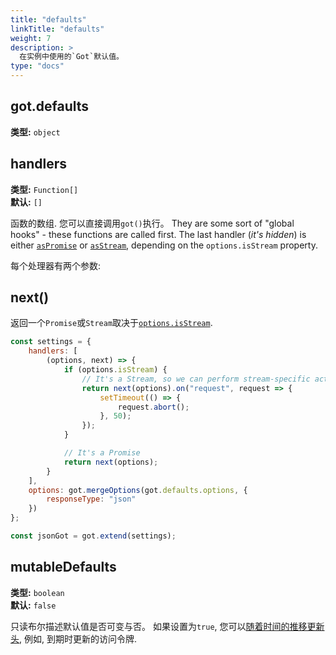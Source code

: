 ```yaml
---
title: "defaults"
linkTitle: "defaults"
weight: 7
description: >
  在实例中使用的`Got`默认值。
type: "docs"
---
```


## got.defaults

**类型:** `object`

## handlers

**类型:** `Function[]`\
**默认:** `[]`

函数的数组. 您可以直接调用`got()`执行。 They are some sort of "global hooks" - these functions are called first. The last handler (_it's hidden_) is either [`asPromise`](source/as-promise.ts) or [`asStream`](source/as-stream.ts), depending on the `options.isStream` property.

每个处理器有两个参数:

## next()

返回一个`Promise`或`Stream`取决于[`options.isStream`](#isstream).

```js
const settings = {
	handlers: [
		(options, next) => {
			if (options.isStream) {
				// It's a Stream, so we can perform stream-specific actions on it
				return next(options).on("request", request => {
					setTimeout(() => {
						request.abort();
					}, 50);
				});
			}

			// It's a Promise
			return next(options);
		}
	],
	options: got.mergeOptions(got.defaults.options, {
		responseType: "json"
	})
};

const jsonGot = got.extend(settings);
```

## mutableDefaults

**类型:** `boolean`\
**默认:** `false`

只读布尔描述默认值是否可变与否。 如果设置为`true`, 您可以[随着时间的推移更新头](#hooksafterresponse), 例如, 到期时更新的访问令牌.

